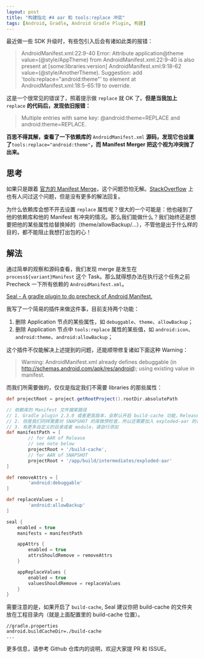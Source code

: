 ```yaml
---
layout: post
title: "构建指北 #4 aar 和 tools:replace 冲突"
tags: [Android, Gradle, Android Gradle Plugin, 构建]
---
```


最近做一些 SDK 升级时，有些包引入后会有诸如此类的报错：

> AndroidManifest.xml:22:9-40 Error:
    Attribute application@theme value=(@style/AppTheme) from AndroidManifest.xml:22:9-40
    is also present at [some:libraries:version] AndroidManifest.xml:9:18-62 value=(@style/AnotherTheme).
    Suggestion: add 'tools:replace="android:theme"' to <application> element at AndroidManifest.xml:18:5-65:19 to override.

这是一个很常见的错误了，照着提示做 `replace` 就 OK 了。**但是当我加上** `replace` **的代码后，发现依旧报错：**

> Multiple entries with same key: @android:theme=REPLACE and android:theme=REPLACE.

**百思不得其解，查看了一下依赖库的** `AndroidManifest.xml` **源码，发现它也设置了**`tools:replace="android:theme"`**，而 Manifest Merger 把这个视为冲突抛了出来。**

<!--more-->

## 思考

如果只是跟着 [官方的 Manifest Merge](https://developer.android.com/studio/build/manifest-merge.html)，这个问题恐怕无解。[StackOverflow](http://stackoverflow.com/questions/35131182/manifest-merge-in-android-studio) 上也有人问过这个问题，但是没有更多的解法回复。

为什么依赖库会想不开去设置 `replace` 属性呢？很大的一个可能是：他也碰到了他的依赖库和他的 Manifest 有冲突的情况。那么我们能做什么？我们始终还是想要把他的某些属性给替换掉的（theme/allowBackup/...），不管他是出于什么样的目的，都不能阻止我想打出包的心！

## 解法

通过简单的观察和源码查看，我们发现 merge 是发生在 `process${variant}Manifest` 这个 Task。那么就得想办法在执行这个任务之前 Precheck 一下所有依赖的 `AndroidManifest.xml`。

[Seal - A gradle plugin to do precheck of Android Manifest.](https://github.com/2BAB/Seal)

我写了一个简易的插件来做这件事，目前支持两个功能：

1. 删除 Application 节点的某些属性，如 `debuggable`、`theme`、`allowBackup`；
2. 删除 Application 节点中 `tools:replace` 属性的某些值，如 `android:icon`、`android:theme`、`android:allowBackup`；

这个插件不仅能解决上述提到的问题，还能顺带修复诸如下面这种 Warning：

> Warning: AndroidManifest.xml already defines debuggable (in http://schemas.android.com/apk/res/android); using existing value in manifest.

而我们所需要做的，仅仅是指定我们不需要 libraries 的那些属性：

``` gradle
def projectRoot = project.getRootProject().rootDir.absolutePath

// 依赖库的 Manifest 文件搜索路径
// 1. Gradle plugin 2.3.0 或者更高版本，会默认开启 build-cache 功能，Release 版本的库会解压到这里
// 2. 但是我们同样需要对 SNAPSHOT 的库做预检查，所以还需要加入 exploded-aar 的目录
// 3. 有更多自定义的目录或者 module，请自行添加
def manifestPath = [
        // for AAR of Release
        // see note below
        projectRoot + '/build-cache', 
        // for AAR of SNAPSHOT
        projectRoot + '/app/build/intermediates/exploded-aar'
]

def removeAttrs = [
        'android:debuggable'
]

def replaceValues = [
        'android:allowBackup'
]

seal {
    enabled = true
    manifests = manifestPath

    appAttrs {
        enabled = true
        attrsShouldRemove = removeAttrs
    }

    appReplaceValues {
        enabled = true
        valuesShouldRemove = replaceValues
    }
}
```

需要注意的是，如果开启了 `build-cache`, Seal 建议你把 build-cache  的文件夹放在工程目录内（就是上面配置里的 build-cache 位置）。
 
```
//gradle.properties
android.buildCacheDir=./build-cache
...
```

更多信息，请参考 Github 仓库内的说明，欢迎大家提 PR 和 ISSUE。


